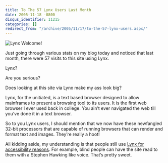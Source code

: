 ```yaml
---
title: To The 57 Lynx Users Last Month
date: 2005-11-18 -0800
disqus_identifier: 11215
categories: []
redirect_from: "/archive/2005/11/17/to-the-57-lynx-users.aspx/"
---
```


![Lynx](https://haacked.com/images/lynx.jpg) Welcome!

Just going through various stats on my blog today and noticed that last
month, there were 57 visits to this site using Lynx.

Lynx?

Are you serious?

Does looking at this site via Lynx make my ass look big?

Lynx, for the unitiated, is a text based browser designed to allow
mainframes to present a browsing tool to its users. It is the first web
browser I ever used back in college. You ain’t ever navigated the web
till you’ve done it in a text browser.

So to you Lynx users, I should mention that we now have these newfangled
32-bit processors that are capable of running browsers that can render
and format text and images. They’re really a hoot!

All kidding aside, my understanding is that people still use [Lynx for
accessibility
reasons](http://pubs.logicalexpressions.com/Pub0009/LPMArticle.asp?ID=196).
For example, blind people can have the site read to them with a Stephen
Hawking like voice. That’s pretty sweet.

